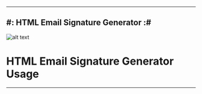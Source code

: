 -----------------
#: HTML Email Signature Generator :#
-----------------

![alt text](https://repository-images.githubusercontent.com/454292503/573ecf43-48cb-44e3-be75-a75bb49df5d1 "HTML Email Signature Generator")

# HTML Email Signature Generator Usage
----------------
